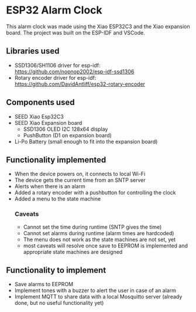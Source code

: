 # ESP32 Alarm Clock
This alarm clock was made using the Xiao ESP32C3 and the Xiao expansion board.
The project was built on the ESP-IDF and VSCode.

## Libraries used
* SSD1306/SH1106 driver for esp-idf: https://github.com/nopnop2002/esp-idf-ssd1306
* Rotary encoder driver for esp-idf: https://github.com/DavidAntliff/esp32-rotary-encoder

## Components used
* SEED Xiao Esp32C3
* SEED Xiao Expansion board
    * SSD1306 OLED I2C 128x64 display
    * PushButton (D1 on expansion board)
* Li-Po Battery (small enough to fit into the expansion board)

## Functionality implemented
* When the device powers on, it connects to local Wi-Fi
* The device gets the current time from an SNTP server 
* Alerts when there is an alarm
* Added a rotary encoder with a pushbutton for controlling the clock
* Added a menu to the state machine
    ### Caveats
    * Cannot set the time during runtime (SNTP gives the time)
    * Cannot set alarms during runtime (alarm times are hardcoded)
    * The menu does not work as the state machines are not set, yet
    * most caveats will resolve once save to EEPROM is implemented and appropriate state machines are designed

## Functionality to implement
* Save alarms to EEPROM
* Implement tones with a buzzer to alert the user in case of an alarm
* Implement MQTT to share data with a local Mosquitto server (already done, but no useful functionality yet)
